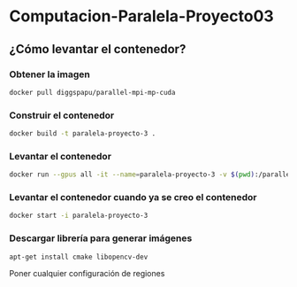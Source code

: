 # Computacion-Paralela-Proyecto03

## ¿Cómo levantar el contenedor?

### Obtener la imagen

```bash
docker pull diggspapu/parallel-mpi-mp-cuda
```

### Construir el contenedor

```bash
docker build -t paralela-proyecto-3 .
```

### Levantar el contenedor

```bash
docker run --gpus all -it --name=paralela-proyecto-3 -v $(pwd):/parallel_computing paralela-proyecto-3
```

### Levantar el contenedor cuando ya se creo el contenedor

```bash
docker start -i paralela-proyecto-3
```

### Descargar librería para generar imágenes

```bash
apt-get install cmake libopencv-dev
```

Poner cualquier configuración de regiones
